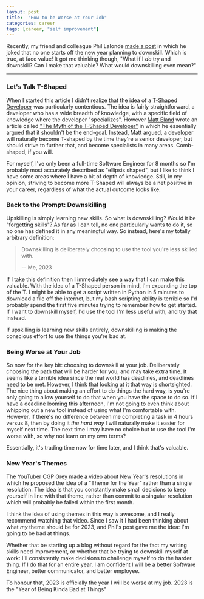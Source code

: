 ```yaml
---
layout: post
title:  "How to be Worse at Your Job"
categories: career
tags: [career, "self improvement"]
---
```


Recently, my friend and colleague Phil Lalonde [made a post](https://www.linkedin.com/posts/philip-lalonde_downskill-neetcode-developer-activity-7014671714919882752-J2xZ?utm_source=share&utm_medium=member_desktop) in which he joked that no one starts off the new year planning to downskill. Which is true, at face value! It got me thinking though, "What if I *do* try and downskill? Can I make that valuable? What would downskilling even mean?"

---

### Let's Talk T-Shaped
When I started this article I didn't realize that the idea of a [T-Shaped Developer](https://en.wikipedia.org/wiki/T-shaped_skills) was particularly contentious. The idea is fairly straightforward, a developer who has a wide breadth of knowledge, with a specific field of knowledge where the developer "specializes". However [Matt Eland](https://killalldefects.com/author/matteland/) wrote an article called ["The Myth of the T-Shaped Developer"](https://killalldefects.com/2020/02/22/specializing-vs-generalizing-careers/) in which he essentially argued that it shouldn't be the end-goal. Instead, Matt argued, a developer will naturally become T-shaped by the time they're a senior developer, but should strive to further that, and become specialists in many areas. Comb-shaped, if you will.

For myself, I've only been a full-time Software Engineer for 8 months so I'm probably most accurately described as "ellipsis shaped", but I like to think I have some areas where I have a bit of depth of knowledge. Still, in my opinion, striving to become more T-Shaped will always be a net positive in your career, regardless of what the actual outcome looks like.

### Back to the Prompt: Downskilling
Upskilling is simply learning new skills. So what is downskilling? Would it be "forgetting skills"? As far as I can tell, no one particularly wants to do it, so no one has defined it in any meaningful way. So instead, here's my totally arbitrary definition:
> Downskilling is deliberately choosing to use the tool you're less skilled with.
>
> -- Me, 2023

If I take this definition then I immediately see a way that I can make this valuable. With the idea of a T-Shaped person in mind, I'm expanding the top of the T. I might be able to get a script written in Python in 5 minutes to download a file off the internet, but my bash scripting ability is terrible so I'd probably spend the first five minutes trying to remember how to get started. If I want to downskill myself, I'd use the tool I'm less useful with, and try that instead.

If upskilling is learning new skills entirely, downskilling is making the conscious effort to use the things you're bad at.

### Being Worse at Your Job
So now for the key bit: choosing to downskill at your job. Deliberately choosing the path that will be harder for you, and may take extra time. It seems like a terrible idea since the real world has deadlines, and deadlines need to be met. However, I think that looking at it that way is shortsighted. The nice thing about making an effort to do things the hard way, is you're only going to allow yourself to do that when you have the space to do so. If I have a deadline looming this afternoon, I'm not going to even think about whipping out a new tool instead of using what I'm comfortable with. However, if there's no difference between me completing a task in 4 hours versus 8, then by doing it *the hard way* I will naturally make it easier for myself next time. The next time I may have no choice but to use the tool I'm worse with, so why not learn on my own terms?

Essentially, it's trading time now for time later, and I think that's valuable.

### New Year's Themes

The YouTuber CGP Grey made [a video](https://www.youtube.com/watch?v=NVGuFdX5guE) about New Year's resolutions in which he proposed the idea of a "Theme for the Year" rather than a single resolution. The idea is that you constantly make small decisions to keep yourself in line with that theme, rather than commit to a singular resolution which will probably be failed within the first month.

I think the idea of using themes in this way is awesome, and I really recommend watching that video. Since I saw it I had been thinking about what *my* theme should be for 2023, and Phil's post gave me the idea: I'm going to be bad at things.

Whether that be starting up a blog without regard for the fact my writing skills need improvement, or whether that be trying to downskill myself at work: I'll consistently make decisions to challenge myself to do the harder thing. If I do that for an entire year, I am confident I will be a better Software Engineer, better communicator, and better employee.

To honour that, 2023 is officially the year I will be worse at my job. 2023 is the "Year of Being Kinda Bad at Things"

